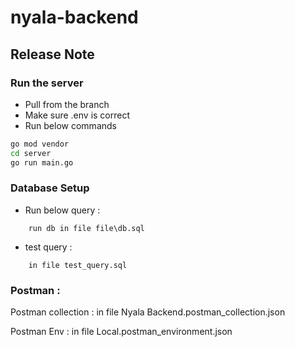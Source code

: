 # nyala-backend


## Release Note

### Run the server

- Pull from the branch
- Make sure .env is correct
- Run below commands

```bash
go mod vendor
cd server
go run main.go
```

### Database Setup

- Run below query :
```
    run db in file file\db.sql
```

- test query : 
```
    in file test_query.sql
```

### Postman : 
Postman collection : 
    in file  Nyala Backend.postman_collection.json

Postman Env : 
    in file Local.postman_environment.json
